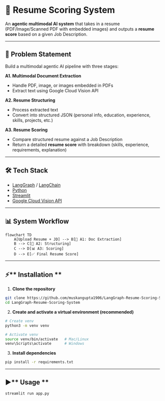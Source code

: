 # 📄 Resume Scoring System  

An **agentic multimodal AI system** that takes in a resume (PDF/Image/Scanned PDF with embedded images) and outputs a **resume score** based on a given Job Description.  

---

## 🚀 Problem Statement  

Build a multimodal agentic AI pipeline with three stages:  

**A1. Multimodal Document Extraction**  
- Handle PDF, image, or images embedded in PDFs  
- Extract text using Google Cloud Vision API  

**A2. Resume Structuring**  
- Process extracted text  
- Convert into structured JSON (personal info, education, experience, skills, projects, etc.)  

**A3. Resume Scoring**  
- Compare structured resume against a Job Description  
- Return a detailed **resume score** with breakdown (skills, experience, requirements, explanation)  

---

## 🛠️ Tech Stack  

- [LangGraph](https://github.com/langchain-ai/langgraph) / [LangChain](https://github.com/langchain-ai/langchain)  
- [Python](https://www.python.org/)  
- [Streamlit](https://streamlit.io/)  
- [Google Cloud Vision API](https://cloud.google.com/vision)  

---

## 📊 System Workflow  

```mermaid
flowchart TD
    A[Upload Resume + JD] --> B[📄 A1: Doc Extraction]
    B --> C[📝 A2: Structuring]
    C --> D[📊 A3: Scoring]
    D --> E[✅ Final Resume Score]
```
---

## ⚡️** Installation  **

1. **Clone the repository**  
```bash
git clone https://github.com/muskangupta1906/LangGraph-Resume-Scoring-System.git
cd LangGraph-Resume-Scoring-System
```

2. **Create and activate a virtual environment (recommended)**
```bash
# Create venv
python3 -m venv venv  

# Activate venv
source venv/bin/activate   # Mac/Linux  
venv\Scripts\activate      # Windows
```

3. **Install dependencies**
```bash
pip install -r requirements.txt
```

---

## ▶️** Usage **
```bash
streamlit run app.py

